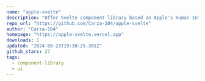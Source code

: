 ```yaml
---
name: "apple-svelte"
description: "Offer Svelte component library based on Apple's Human Interface design."
repo_url: "https://github.com/Carza-104/apple-svelte"
author: "Carza-104"
homepage: "https://apple-svelte.vercel.app"
downloads: 1
updated: "2024-08-23T19:38:25.301Z"
github_stars: 27
tags: 
  - component-library
  - ui
---
```

